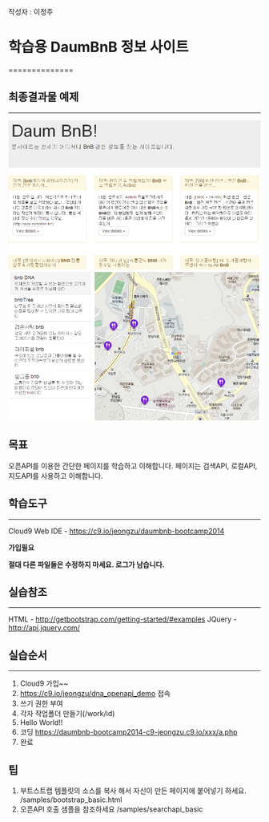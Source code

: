 작성자 : 이정주

# 학습용 DaumBnB 정보 사이트
==============

## 최종결과물 예제
--------------
![검색 API 예제](/complated1.png)
![지도 API 예제](/complated2.png)


## 목표
오픈API를 이용한 간단한 페이지를 학습하고 이해합니다.
페이지는 검색API, 로컬API, 지도API를 사용하고 이해합니다.

## 학습도구
--------------
Cloud9 Web IDE - https://c9.io/jeongzu/daumbnb-bootcamp2014

**가입필요**

**절대 다른 파일들은 수정하지 마세요. 로그가 남습니다.**

## 실습참조
--------------
HTML - http://getbootstrap.com/getting-started/#examples
JQuery - http://api.jquery.com/

## 실습순서
--------------
1. Cloud9 가입~~
2. https://c9.io/jeongzu/dna_openapi_demo 접속
3. 쓰기 권한 부여
4. 각자 작업폴더 만들기(/work/id)
5. Hello World!!
6. 코딩
https://daumbnb-bootcamp2014-c9-jeongzu.c9.io/xxx/a.php
7. 완료

## 팁
1. 부트스트랩 템플릿의 소스를 복사 해서 자신이 만든 페이지에 붙어넣기 하세요.
/samples/bootstrap_basic.html
2. 오픈API 호출 샘플을 참조하세요
/samples/searchapi_basic
